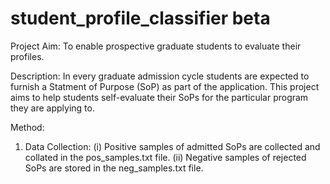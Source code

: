 # student_profile_classifier beta

Project Aim: To enable prospective graduate students to evaluate their profiles.

Description: In every graduate admission cycle students are expected to furnish a Statment of Purpose (SoP) as part of the application.
This project aims to help students self-evaluate their SoPs for the particular program they are applying to.

Method:
  1. Data Collection:
    (i)   Positive samples of admitted SoPs are collected and collated in the pos_samples.txt file.
    (ii)  Negative samples of rejected SoPs are stored in the neg_samples.txt file.
